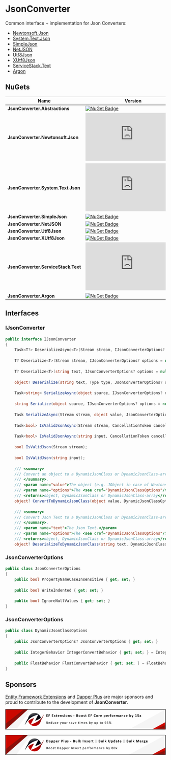 # JsonConverter

Common interface + implementation for Json Converters:
- [Newtonsoft.Json](https://www.newtonsoft.com/json)
- [System.Text.Json](https://docs.microsoft.com/en-us/dotnet/api/system.text.json)
- [SimpleJson](https://github.com/facebook-csharp-sdk/simple-json)
- [NetJSON](https://github.com/rpgmaker/NetJSON)
- [Utf8Json](https://github.com/neuecc/Utf8Json)
- [XUtf8Json](https://github.com/geeking/Utf8Json)
- [ServiceStack.Text](https://docs.servicestack.net/json-format)
- [Argon](https://github.com/SimonCropp/Argon)

## NuGets

| Name | Version |
| - | - |
| **JsonConverter.Abstractions** | [![NuGet Badge](https://img.shields.io/nuget/v/JsonConverter.Abstractions)](https://www.nuget.org/packages/JsonConverter.Abstractions)
| **JsonConverter.Newtonsoft.Json** | [![NuGet Badge](https://img.shields.io/nuget/v/JsonConverter.Newtonsoft.Json)](https://www.nuget.org/packages/JsonConverter.Newtonsoft.Json)
| **JsonConverter.System.Text.Json** | [![NuGet Badge](https://img.shields.io/nuget/v/JsonConverter.System.Text.Json)](https://www.nuget.org/packages/JsonConverter.System.Text.Json)
| **JsonConverter.SimpleJson** | [![NuGet Badge](https://img.shields.io/nuget/v/JsonConverter.SimpleJson)](https://www.nuget.org/packages/JsonConverter.SimpleJson)
| **JsonConverter.NetJSON** | [![NuGet Badge](https://img.shields.io/nuget/v/JsonConverter.NetJSON)](https://www.nuget.org/packages/JsonConverter.NetJSON)
| **JsonConverter.Utf8Json** | [![NuGet Badge](https://img.shields.io/nuget/v/JsonConverter.Utf8Json)](https://www.nuget.org/packages/JsonConverter.Utf8Json)
| **JsonConverter.XUtf8Json** | [![NuGet Badge](https://img.shields.io/nuget/v/JsonConverter.XUtf8Json)](https://www.nuget.org/packages/JsonConverter.XUtf8Json)
| **JsonConverter.ServiceStack.Text** | [![NuGet Badge](https://img.shields.io/nuget/v/JsonConverter.ServiceStack.Text)](https://www.nuget.org/packages/JsonConverter.ServiceStack.Text)
| **JsonConverter.Argon** | [![NuGet Badge](https://img.shields.io/nuget/v/JsonConverter.Argon)](https://www.nuget.org/packages/JsonConverter.Argon)


## Interfaces

### IJsonConverter

``` csharp
public interface IJsonConverter
{
    Task<T?> DeserializeAsync<T>(Stream stream, IJsonConverterOptions? options = null, CancellationToken cancellationToken = default);

    T? Deserialize<T>(Stream stream, IJsonConverterOptions? options = null);

    T? Deserialize<T>(string text, IJsonConverterOptions? options = null);

    object? Deserialize(string text, Type type, JsonConverterOptions? options = null);

    Task<string> SerializeAsync(object source, IJsonConverterOptions? options = null, CancellationToken cancellationToken = default);

    string Serialize(object source, IJsonConverterOptions? options = null);

    Task SerializeAsync(Stream stream, object value, JsonConverterOptions? options = null, CancellationToken cancellationToken = default);

    Task<bool> IsValidJsonAsync(Stream stream, CancellationToken cancellationToken = default);

    Task<bool> IsValidJsonAsync(string input, CancellationToken cancellationToken = default);

    bool IsValidJson(Stream stream);

    bool IsValidJson(string input);

    /// <summary>
    /// Convert an object to a DynamicJsonClass or DynamicJsonClass-array. 
    /// </summary>.
    /// <param name="value">The object (e.g. JObject in case of Newtonsoft.Json).</param>
    /// <param name="options">The <see cref="DynamicJsonClassOptions"/> (optional).</param>
    /// <returns>object, DynamicJsonClass or DynamicJsonClass-array</returns>
    object? ConvertToDynamicJsonClass(object value, DynamicJsonClassOptions? options = null);

    /// <summary>
    /// Convert Json Text to a DynamicJsonClass or DynamicJsonClass-array. 
    /// </summary>.
    /// <param name="text">The Json Text.</param>
    /// <param name="options">The <see cref="DynamicJsonClassOptions"/> (optional).</param>
    /// <returns>object, DynamicJsonClass or DynamicJsonClass-array</returns>
    object? DeserializeToDynamicJsonClass(string text, DynamicJsonClassOptions? options = null);
```


### JsonConverterOptions

``` csharp
public class JsonConverterOptions
{
    public bool PropertyNameCaseInsensitive { get; set; }

    public bool WriteIndented { get; set; }

    public bool IgnoreNullValues { get; set; }
}
```

### JsonConverterOptions

``` csharp
public class DynamicJsonClassOptions
{
    public JsonConverterOptions? JsonConverterOptions { get; set; }

    public IntegerBehavior IntegerConvertBehavior { get; set; } = IntegerBehavior.UseLong;

    public FloatBehavior FloatConvertBehavior { get; set; } = FloatBehavior.UseDouble;
}
```

## Sponsors

[Entity Framework Extensions](https://entityframework-extensions.net/?utm_source=StefH) and [Dapper Plus](https://dapper-plus.net/?utm_source=StefH) are major sponsors and proud to contribute to the development of **JsonConverter**.

[![Entity Framework Extensions](https://raw.githubusercontent.com/StefH/resources/main/sponsor/entity-framework-extensions-sponsor.png)](https://entityframework-extensions.net/bulk-insert?utm_source=StefH)

[![Dapper Plus](https://raw.githubusercontent.com/StefH/resources/main/sponsor/dapper-plus-sponsor.png)](https://dapper-plus.net/bulk-insert?utm_source=StefH)